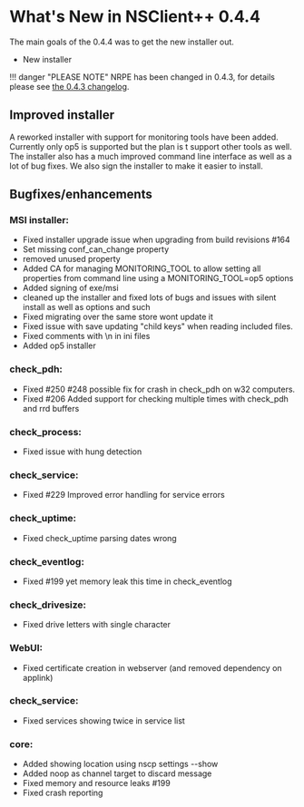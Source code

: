 # What's New in NSClient++ 0.4.4 #

The main goals of the 0.4.4 was to get the new installer out.

- New installer

!!! danger "PLEASE NOTE"
    NRPE has been changed in 0.4.3, for details please see [the 0.4.3 changelog](0.4.3.md).

## Improved installer ##

A reworked installer with support for monitoring tools have been added. Currently only op5 is supported but the plan is t support other tools as well.
The installer also has a much improved command line interface as well as a lot of bug fixes.
We also sign the installer to make it easier to install.
   

## Bugfixes/enhancements ##

### MSI installer:

- Fixed installer upgrade issue when upgrading from build revisions #164
- Set missing conf_can_change property
- removed unused property
- Added CA for managing MONITORING_TOOL to allow setting all properties from command line using a MONITORING_TOOL=op5 options
- Added signing of exe/msi
- cleaned up the installer and fixed lots of bugs and issues with silent install as well as options and such
- Fixed migrating over the same store wont update it
- Fixed issue with save updating "child keys" when reading included files.
- Fixed comments with \n in ini files
- Added op5 installer
  

### check_pdh:

- Fixed #250 #248 possible fix for crash in check_pdh on w32 computers.
- Fixed #206 Added support for checking multiple times with check_pdh and rrd buffers

### check_process:

- Fixed issue with hung detection

### check_service:

- Fixed #229 Improved error handling for service errors
  
### check_uptime:

- Fixed check_uptime parsing dates wrong

### check_eventlog:

- Fixed #199 yet memory leak this time in check_eventlog

### check_drivesize:

- Fixed drive letters with single character

### WebUI:

- Fixed certificate creation in webserver (and removed dependency on applink)

### check_service:

- Fixed services showing twice in service list

### core:

- Added showing location using nscp settings --show
- Added noop as channel target to discard message
- Fixed memory and resource leaks #199
- Fixed crash reporting
